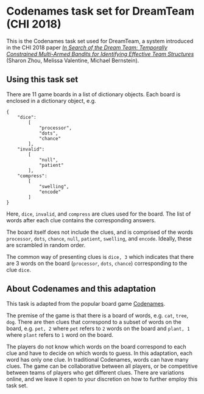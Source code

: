 # Codenames task set for DreamTeam (CHI 2018)

This is the Codenames task set used for DreamTeam, a system introduced in the CHI 2018 paper [*In Search of the Dream Team: Temporally Constrained Multi-Armed Bandits for Identifying Effective Team Structures*](http://hci.stanford.edu/publications/2018/dreamteam/zhou_sharon_dreamteam.pdf) (Sharon Zhou, Melissa Valentine, Michael Bernstein). 

## Using this task set
There are 11 game boards in a list of dictionary objects. Each board is enclosed in a dictionary object, e.g. 

```
{
    "dice":
        [
            "processor",
            "dots",
            "chance"
        ],
    "invalid":
        [
            "null",
            "patient"
        ],
    "compress":
        [
            "swelling",
            "encode"
        ]
}
```

Here, `dice`, `invalid`, and `compress` are clues used for the board. The list of words after each clue contains the corresponding answers.

The board itself does not include the clues, and is comprised of the words `processor`, `dots`, `chance`, `null`, `patient`, `swelling`, and `encode`. Ideally, these are scrambled in random order. 

The common way of presenting clues is `dice, 3` which indicates that there are 3 words on the board (`processor`, `dots`, `chance`) corresponding to the clue `dice`.

## About Codenames and this adaptation
This task is adapted from the popular board game [Codenames](https://en.wikipedia.org/wiki/Codenames_(board_game)). 

The premise of the game is that there is a board of words, e.g. `cat`, `tree`, `dog`. There are then clues that correspond to a subset of words on the board, e.g. `pet, 2` where `pet` refers to `2` words on the board and `plant, 1` where `plant` refers to `1` word on the board.

The players do not know which words on the board correspond to each clue and have to decide on which words to guess. In this adaptation, each word has only one clue. In traditional Codenames, words can have many clues. The game can be collaborative between all players, or be competitive between teams of players who get different clues. There are variations online, and we leave it open to your discretion on how to further employ this task set.